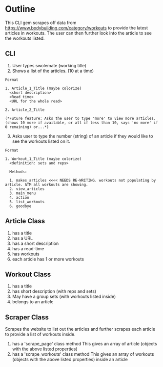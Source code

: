 # Outline

 This CLI gem scrapes off data from https://www.bodybuilding.com/category/workouts to provide the latest articles in workouts. The user can then further look into the article to see the workouts listed.

## CLI

  1. User types swolemate (working title)
  2. Shows a list of the articles. (10 at a time)

    Format

    1. Article_1_Title (maybe colorize)
      <short description>
      <Read time>
      <URL for the whole read>

    2. Article_2_Title

    (*Future feature: Asks the user to type 'more' to view more articles. (shows 10 more if available, or all if less than 10, says 'no more' if 0 remaining) or...*)

  3. Asks user to type the number (string) of an article if they would like to see the workouts listed on it.

    Format

    1. Workout_1_Title (maybe colorize)
      <definition: sets and reps>

      Methods:

      1. makes_articles <<<< NEEDS RE-WRITING. workouts not populating by article. ATM all workouts are showing.
      2. view_articles
      3. main_menu
      4. action
      5. list_workouts
      6. goodbye

## Article Class
  1. has a title
  2. has a URL
  3. has a short description
  4. has a read-time
  5. has workouts
  6. each article has 1 or more workouts

## Workout Class
   1. has a title
   2. has short description (with reps and sets)
   3. May have a group sets (with workouts listed inside)
   3. belongs to an article

## Scraper Class
  Scrapes the website to list out the articles and further scrapes each article to provide a list of workouts inside.
  1. has a 'scrape_page' class method
    This gives an array of article (objects with the above listed properties)
  2. has a 'scrape_workouts' class method
    This gives an array of workouts (objects with the above listed properties) inside an article
